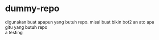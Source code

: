 # dummy-repo

digunakan buat apapun yang butuh repo. misal buat bikin bot2 an ato apa gitu yang butuh repo
\
a
testing
